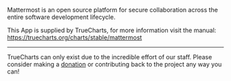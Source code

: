 Mattermost is an open source platform for secure collaboration across the entire software development lifecycle.

This App is supplied by TrueCharts, for more information visit the manual: https://truecharts.org/charts/stable/mattermost

---

TrueCharts can only exist due to the incredible effort of our staff.
Please consider making a [donation](https://truecharts.org/docs/about/sponsor) or contributing back to the project any way you can!
